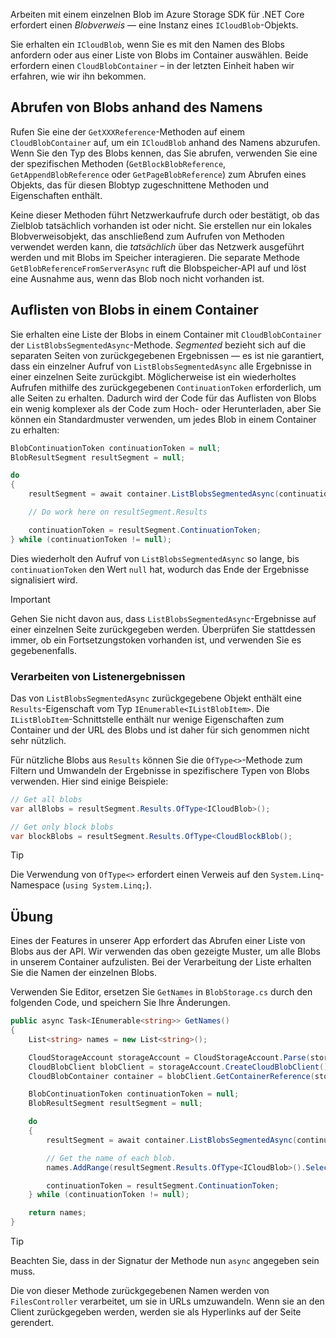 Arbeiten mit einem einzelnen Blob im Azure Storage SDK für .NET Core erfordert einen *Blobverweis* &mdash; eine Instanz eines `ICloudBlob`-Objekts.

Sie erhalten ein `ICloudBlob`, wenn Sie es mit den Namen des Blobs anfordern oder aus einer Liste von Blobs im Container auswählen. Beide erfordern einen `CloudBlobContainer` – in der letzten Einheit haben wir erfahren, wie wir ihn bekommen.

## <a name="getting-blobs-by-name"></a>Abrufen von Blobs anhand des Namens

Rufen Sie eine der `GetXXXReference`-Methoden auf einem `CloudBlobContainer` auf, um ein `ICloudBlob` anhand des Namens abzurufen. Wenn Sie den Typ des Blobs kennen, das Sie abrufen, verwenden Sie eine der spezifischen Methoden (`GetBlockBlobReference`, `GetAppendBlobReference` oder `GetPageBlobReference`) zum Abrufen eines Objekts, das für diesen Blobtyp zugeschnittene Methoden und Eigenschaften enthält.

Keine dieser Methoden führt Netzwerkaufrufe durch oder bestätigt, ob das Zielblob tatsächlich vorhanden ist oder nicht. Sie erstellen nur ein lokales Blobverweisobjekt, das anschließend zum Aufrufen von Methoden verwendet werden kann, die *tatsächlich* über das Netzwerk ausgeführt werden und mit Blobs im Speicher interagieren. Die separate Methode `GetBlobReferenceFromServerAsync` ruft die Blobspeicher-API auf und löst eine Ausnahme aus, wenn das Blob noch nicht vorhanden ist.

## <a name="listing-blobs-in-a-container"></a>Auflisten von Blobs in einem Container

Sie erhalten eine Liste der Blobs in einem Container mit `CloudBlobContainer` der `ListBlobsSegmentedAsync`-Methode. *Segmented* bezieht sich auf die separaten Seiten von zurückgegebenen Ergebnissen &mdash; es ist nie garantiert, dass ein einzelner Aufruf von `ListBlobsSegmentedAsync` alle Ergebnisse in einer einzelnen Seite zurückgibt. Möglicherweise ist ein wiederholtes Aufrufen mithilfe des zurückgegebenen `ContinuationToken` erforderlich, um alle Seiten zu erhalten. Dadurch wird der Code für das Auflisten von Blobs ein wenig komplexer als der Code zum Hoch- oder Herunterladen, aber Sie können ein Standardmuster verwenden, um jedes Blob in einem Container zu erhalten:

```csharp
BlobContinuationToken continuationToken = null;
BlobResultSegment resultSegment = null;

do
{
    resultSegment = await container.ListBlobsSegmentedAsync(continuationToken);

    // Do work here on resultSegment.Results

    continuationToken = resultSegment.ContinuationToken;
} while (continuationToken != null);
```

Dies wiederholt den Aufruf von `ListBlobsSegmentedAsync` so lange, bis `continuationToken` den Wert `null` hat, wodurch das Ende der Ergebnisse signalisiert wird.

> [!IMPORTANT]
> Gehen Sie nicht davon aus, dass `ListBlobsSegmentedAsync`-Ergebnisse auf einer einzelnen Seite zurückgegeben werden. Überprüfen Sie stattdessen immer, ob ein Fortsetzungstoken vorhanden ist, und verwenden Sie es gegebenenfalls.

### <a name="processing-list-results"></a>Verarbeiten von Listenergebnissen

Das von `ListBlobsSegmentedAsync` zurückgegebene Objekt enthält eine `Results`-Eigenschaft vom Typ `IEnumerable<IListBlobItem>`. Die `IListBlobItem`-Schnittstelle enthält nur wenige Eigenschaften zum Container und der URL des Blobs und ist daher für sich genommen nicht sehr nützlich.

Für nützliche Blobs aus `Results` können Sie die `OfType<>`-Methode zum Filtern und Umwandeln der Ergebnisse in spezifischere Typen von Blobs verwenden. Hier sind einige Beispiele:

```csharp
// Get all blobs
var allBlobs = resultSegment.Results.OfType<ICloudBlob>();

// Get only block blobs
var blockBlobs = resultSegment.Results.OfType<CloudBlockBlob();
```

> [!TIP]
> Die Verwendung von `OfType<>` erfordert einen Verweis auf den `System.Linq`-Namespace (`using System.Linq;`).

## <a name="exercise"></a>Übung

Eines der Features in unserer App erfordert das Abrufen einer Liste von Blobs aus der API. Wir verwenden das oben gezeigte Muster, um alle Blobs in unserem Container aufzulisten. Bei der Verarbeitung der Liste erhalten Sie die Namen der einzelnen Blobs.

Verwenden Sie Editor, ersetzen Sie `GetNames` in `BlobStorage.cs` durch den folgenden Code, und speichern Sie Ihre Änderungen.

```csharp
public async Task<IEnumerable<string>> GetNames()
{
    List<string> names = new List<string>();

    CloudStorageAccount storageAccount = CloudStorageAccount.Parse(storageConfig.ConnectionString);
    CloudBlobClient blobClient = storageAccount.CreateCloudBlobClient();
    CloudBlobContainer container = blobClient.GetContainerReference(storageConfig.FileContainerName);

    BlobContinuationToken continuationToken = null;
    BlobResultSegment resultSegment = null;

    do
    {
        resultSegment = await container.ListBlobsSegmentedAsync(continuationToken);

        // Get the name of each blob.
        names.AddRange(resultSegment.Results.OfType<ICloudBlob>().Select(b => b.Name));

        continuationToken = resultSegment.ContinuationToken;
    } while (continuationToken != null);

    return names;
}
```

> [!TIP]
> Beachten Sie, dass in der Signatur der Methode nun `async` angegeben sein muss.

Die von dieser Methode zurückgegebenen Namen werden von `FilesController` verarbeitet, um sie in URLs umzuwandeln. Wenn sie an den Client zurückgegeben werden, werden sie als Hyperlinks auf der Seite gerendert.